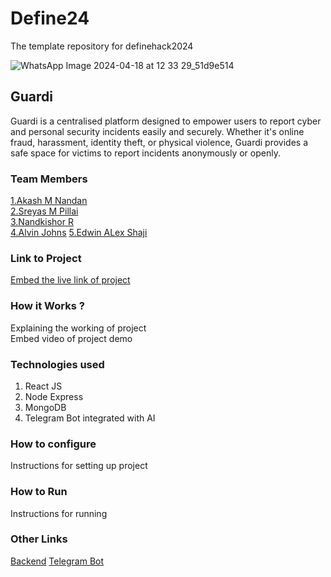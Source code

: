 # Define24
The template repository for definehack2024

![WhatsApp Image 2024-04-18 at 12 33 29_51d9e514](https://github.com/Definehack/Define24/assets/79042374/4d6c229a-5048-4ac9-bba6-c0e835e22097)

## Guardi
Guardi is a centralised platform designed to empower users to report cyber and personal security incidents easily and securely. Whether it's online fraud, harassment, identity theft, or physical violence, Guardi provides a safe space for victims to report incidents anonymously or openly.

### Team Members
[1.Akash M Nandan](https://github.com/akashmn)  
[2.Sreyas M Pillai](https://github.com/sreyas62)  
[3.Nandkishor R](https://github.com/nandkishorr)   
[4.Alvin Johns](https://github.com/ALVINJOHNS)
[5.Edwin ALex Shaji](https://github.com/edwineas) 


### Link to Project
[Embed the live link of project](https://vercel.com/new/akashmn)

### How it Works ?
Explaining the working of project  
Embed video of project demo

### Technologies used
1. React JS
2. Node Express
3. MongoDB
4. Telegram Bot integrated with AI

### How to configure
Instructions for setting up project

### How to Run
Instructions for running

### Other Links
[Backend](https://refracto-backend.onrender.com)
[Telegram Bot](https://t.me/Refractobot)
